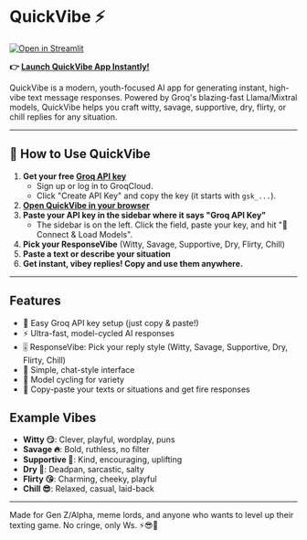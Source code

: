 # QuickVibe ⚡️

[![Open in Streamlit](https://static.streamlit.io/badges/streamlit_badge_black_white.svg)](https://quickvibe.streamlit.app/)

**👉 [Launch QuickVibe App Instantly!](https://quickvibe.streamlit.app/)**

QuickVibe is a modern, youth-focused AI app for generating instant, high-vibe text message responses. Powered by Groq's blazing-fast Llama/Mixtral models, QuickVibe helps you craft witty, savage, supportive, dry, flirty, or chill replies for any situation.

---

## 🚀 How to Use QuickVibe

1. **Get your free [Groq API key](https://console.groq.com/keys)**
   - Sign up or log in to GroqCloud.
   - Click "Create API Key" and copy the key (it starts with `gsk_...`).
2. **[Open QuickVibe in your browser](https://quickvibe.streamlit.app/)**
3. **Paste your API key in the sidebar where it says "Groq API Key"**
   - The sidebar is on the left. Click the field, paste your key, and hit "🚀 Connect & Load Models".
4. **Pick your ResponseVibe** (Witty, Savage, Supportive, Dry, Flirty, Chill)
5. **Paste a text or describe your situation**
6. **Get instant, vibey replies! Copy and use them anywhere.**

---

## Features

- 🔑 Easy Groq API key setup (just copy & paste!)
- ⚡️ Ultra-fast, model-cycled AI responses
- 🎚️ ResponseVibe: Pick your reply style (Witty, Savage, Supportive, Dry, Flirty, Chill)
- 💬 Simple, chat-style interface
- 🧠 Model cycling for variety
- 📝 Copy-paste your texts or situations and get fire responses

## Example Vibes

- **Witty 😏**: Clever, playful, wordplay, puns
- **Savage 🔥**: Bold, ruthless, no filter
- **Supportive 🤗**: Kind, encouraging, uplifting
- **Dry 🧂**: Deadpan, sarcastic, salty
- **Flirty 😘**: Charming, cheeky, playful
- **Chill 😎**: Relaxed, casual, laid-back

---

Made for Gen Z/Alpha, meme lords, and anyone who wants to level up their texting game. No cringe, only Ws. ⚡️😎💯
